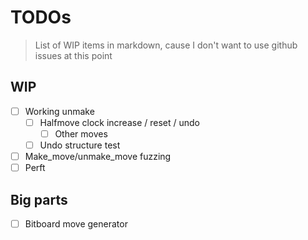 # TODOs

> List of WIP items in markdown, cause I don't want to use github issues at this point

## WIP

- [ ] Working unmake
  - [ ] Halfmove clock increase / reset / undo
    - [ ] Other moves
  - [ ] Undo structure test

- [ ] Make_move/unmake_move fuzzing
- [ ] Perft

## Big parts

- [ ] Bitboard move generator
